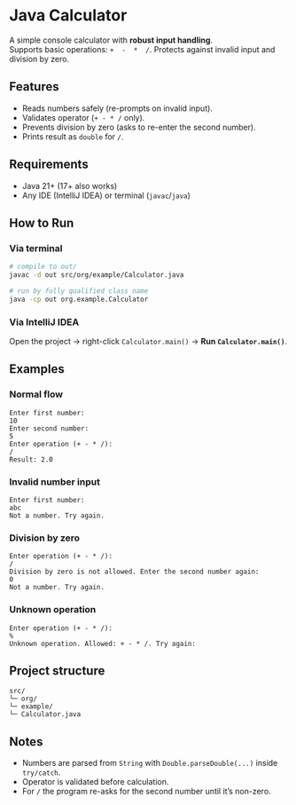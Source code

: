 # Java Calculator

A simple console calculator with **robust input handling**.  
Supports basic operations: `+  -  *  /`. Protects against invalid input and division by zero.

## Features
- Reads numbers safely (re-prompts on invalid input).
- Validates operator (`+ - * /` only).
- Prevents division by zero (asks to re-enter the second number).
- Prints result as `double` for `/`.

## Requirements
- Java 21+ (17+ also works)
- Any IDE (IntelliJ IDEA) or terminal (`javac`/`java`)

## How to Run

### Via terminal
```bash
# compile to out/
javac -d out src/org/example/Calculator.java

# run by fully qualified class name
java -cp out org.example.Calculator
```

### Via IntelliJ IDEA
Open the project → right-click `Calculator.main()` → **Run `Calculator.main()`**.

## Examples

### Normal flow
```text
Enter first number:
10
Enter second number:
5
Enter operation (+ - * /):
/
Result: 2.0
```

### Invalid number input
```text
Enter first number:
abc
Not a number. Try again.
```

### Division by zero
```text
Enter operation (+ - * /):
/
Division by zero is not allowed. Enter the second number again:
0
Not a number. Try again.
```

### Unknown operation
```text
Enter operation (+ - * /):
%
Unknown operation. Allowed: + - * /. Try again:
```

## Project structure
```text
src/
└─ org/
└─ example/
└─ Calculator.java
```

## Notes
- Numbers are parsed from `String` with `Double.parseDouble(...)` inside `try/catch`.
- Operator is validated before calculation.
- For `/` the program re-asks for the second number until it’s non-zero.
